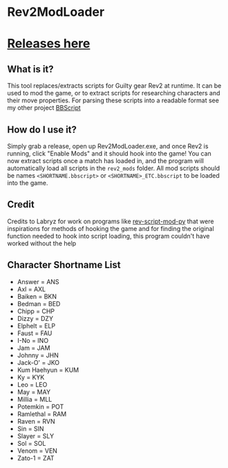 # Rev2ModLoader
# [Releases here](https://github.com/super-continent/Rev2ModLoader/releases)

## What is it?
This tool replaces/extracts scripts for Guilty gear Rev2 at runtime. It can be used to mod the game, or to extract scripts for researching characters and their move properties. For parsing these scripts into a readable format see my other project [BBScript](https://github.com/super-continent/bbscript)

## How do I use it?
Simply grab a release, open up Rev2ModLoader.exe, and once Rev2 is running, click "Enable Mods" and it should hook into the game! You can now extract scripts once a match has loaded in, and the program will automatically load all scripts in the `rev2_mods` folder. All mod scripts should be names `<SHORTNAME.bbscript>` or `<SHORTNAME>_ETC.bbscript` to be loaded into the game.

## Credit
Credits to Labryz for work on programs like [rev-script-mod-py](https://github.com/Labreezy/rev-script-mod-py) that were inspirations for methods of hooking the game and for finding the original function needed to hook into script loading, this program couldn't have worked without the help

## Character Shortname List
* Answer = ANS
* Axl = AXL
* Baiken = BKN
* Bedman = BED
* Chipp = CHP
* Dizzy = DZY
* Elphelt = ELP
* Faust = FAU
* I-No = INO
* Jam = JAM
* Johnny = JHN
* Jack-O' = JKO
* Kum Haehyun = KUM
* Ky = KYK
* Leo = LEO
* May = MAY
* Millia = MLL
* Potemkin = POT
* Ramlethal = RAM
* Raven = RVN
* Sin = SIN
* Slayer = SLY
* Sol = SOL
* Venom = VEN
* Zato-1 = ZAT
